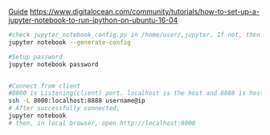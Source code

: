[Guide](https://jupyter-notebook.readthedocs.io/en/stable/public_server.html)
https://www.digitalocean.com/community/tutorials/how-to-set-up-a-jupyter-notebook-to-run-ipython-on-ubuntu-16-04
```bash
#check jupyter_notebook_config.py in /home/user/,jupyter. If not, then
jupyter notebook --generate-config

#Setup password
jupyter notebook password


#Connect from client
#8000 is Listening(client) port. localhost is the host and 8888 is hostport(server) port. 
ssh -L 8000:localhost:8888 username@ip
# After successfully connected,
jupyter notebook
# then, in local browser, open http://localhost:8000

```
